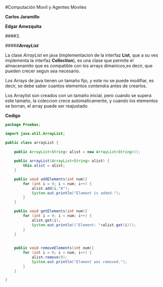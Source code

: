 #Computación Movil y Agentes Moviles

**Carlos Jaramillo**

**Edgar Amezquita**

####3.

#####__*ArrayList*__

La clase *ArrayList* en java (implementacion de la interfaz **List**, que a su ves implementa la interfaz **Collection**), es una clase que permite el almacenamito que es compatible con los arrays dimanicos,es decir, que pueden crecer segun sea necesario.

Los Arrays de java tienen un tamaño fijo, y este no se puede modifiar, es decir, se debe saber cuantos elementos contendra antes de crearlos.

Los Arraylist son creados con un tamaño inicial, pero cuando se supera este tamaño, la coleccion crece automaticamente, y cuando los elementos se borran, el array puede ser reajustado.

__Codigo__

```java
package Pruebas;

import java.util.ArrayList;

public class arrayList {
	
	public ArrayList<String> alist = new ArrayList<String>();
	
	public arrayList(ArrayList<String> alist) {
		this.alist = alist;
	}

	public void addElements(int num){
		for (int i = 0; i < num; i++) {
			alist.add(i,"A");
			System.out.println("Element is added.");
		}
	}

	public void getElements(int num){
		for (int i = 0; i < num; i++) {
			alist.get(i);
			System.out.println(("Element: "+alist.get(i)));
		}
	}
	
	
	public void removeElements(int num){
		for (int i = 0; i < num; i++) {
			alist.remove(0);
			System.out.println("Element was removed.");
		}
	}

}
```